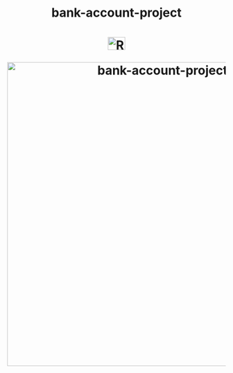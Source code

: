<h1>
<p align="center">
bank-account-project
<h1>
  
<p align="center">
<img align="center" alt="Ramon-Java" height="30" width="40" src="https://cdn.jsdelivr.net/gh/devicons/devicon/icons/java/java-original.svg">
</p>
  
  
<p align="center">
 <img width="700" src="https://user-images.githubusercontent.com/89648821/166460933-e16c27f6-e608-4b4b-84a5-762296227232.png" alt="bank-account-project">
</p>
